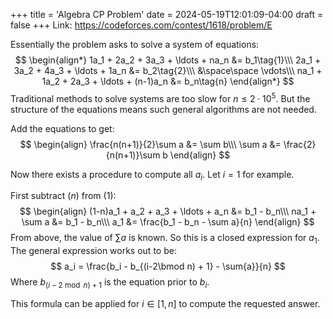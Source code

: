 +++
title = 'Algebra CP Problem'
date = 2024-05-19T12:01:09-04:00
draft = false
+++
Link: https://codeforces.com/contest/1618/problem/E

Essentially the problem asks to solve a system of equations:
$$
\begin{align*}
1a_1 + 2a_2 + 3a_3 + \ldots + na_n &= b_1\tag{1}\\\
2a_1 + 3a_2 + 4a_3 + \ldots + 1a_n &= b_2\tag{2}\\\
&\space\space \vdots\\\
na_1 + 1a_2 + 2a_3 + \ldots + (n-1)a_n &= b_n\tag{n}
\end{align*}
$$
Traditional methods to solve systems are too slow for $n\leq 2\cdot 10^5$. But the structure of the equations means such general algorithms are not needed.  

Add the equations to get:
$$
\begin{align}
\frac{n(n+1)}{2}\sum a &= \sum b\\\
\sum a &= \frac{2}{n(n+1)}\sum b
\end{align}
$$

Now there exists a procedure to compute all $a_i$. Let $i=1$ for example.

First subtract $(n)$ from $(1)$:
$$
\begin{align}
(1-n)a_1 + a_2 + a_3 + \ldots + a_n &= b_1 - b_n\\\
na_1 + \sum a &= b_1 - b_n\\\
a_1 &= \frac{b_1 - b_n - \sum a}{n}
\end{align}
$$
From above, the value of $\sum a$ is known. So this is a closed expression for $a_1$. The general expression works out to be:
$$
a_i = \frac{b_i - b_{(i-2\bmod n) + 1} - \sum{a}}{n}
$$
Where $b_{(i-2\bmod n) + 1}$ is the equation prior to $b_i$.

This formula can be applied for $i\in [1, n]$ to compute the requested answer.
